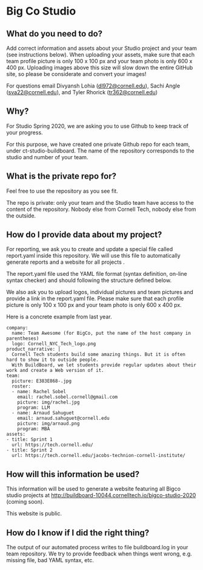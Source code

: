 # Big Co Studio 

## What do you need to do?

Add correct information and assets about your Studio project and your team (see instructions below). When uploading your assets, make sure that each team profile picture is only 100 x 100 px and your team photo is only 600 x 400 px. Uploading images above this size will slow down the entire GitHub site, so please be considerate and convert your images! 

For questions email Divyansh Lohia (dl972@cornell.edu), Sachi Angle (sva22@cornell.edu), and Tyler Rhorick (tr362@cornell.edu) 

## Why?
For Studio Spring 2020, we are asking you to use Github to keep track of your progress.

For this purpose, we have created one private Github repo for each team, under ct-studio-buildboard. The name of the repository corresponds to the studio and number of your team.

## What is the private repo for?
Feel free to use the repository as you see fit.

The repo is private: only your team and the Studio team have access to the content of the repository. Nobody else from Cornell Tech, nobody else from the outside.

## How do I provide data about my project?
For reporting, we ask you to create and update a special file called report.yaml inside this repository. We will use this file to automatically generate reports and a website for all projects .

The report.yaml file used the YAML file format (syntax definition, on-line syntax checker) and should following the structure defined below.

We also ask you to upload logos, individual pictures and team pictures and provide a link in the report.yaml file. Please make sure that each profile picture is only 100 x 100 px and your team photo is only 600 x 400 px. 

Here is a concrete example from last year.

```
company:
  name: Team Awesome (for BigCo, put the name of the host company in parentheses)
  logo: Cornell_NYC_Tech_logo.png
product_narrative: |
  Cornell Tech students build some amazing things. But it is often hard to show it to outside people.
  With BuildBoard, we let students provide regular updates about their work and create a Web version of it.
team:
  picture: E383E868-.jpg
  roster:
  - name: Rachel Sobel
    email: rachel.sobel.cornell@gmail.com
    picture: img/rachel.jpg
    program: LLM
  - name: Arnaud Sahuguet
    email: arnaud.sahuguet@cornell.edu
    picture: img/arnaud.png
    program: MBA
assets:
- title: Sprint 1
  url: https://tech.cornell.edu/
- title: Sprint 2
  url: https://tech.cornell.edu/jacobs-technion-cornell-institute/
```

## How will this information be used?
This information will be used to generate a website featuring all Bigco studio projects at http://buildboard-10044.cornelltech.io/bigco-studio-2020 (coming soon).

This website is public.

## How do I know if I did the right thing?
The output of our automated process writes to file buildboard.log in your team repository. We try to provide feedback when things went wrong, e.g. missing file, bad YAML syntax, etc.


